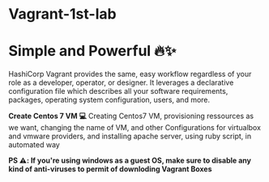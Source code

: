 # Vagrant-1st-lab 
# Simple and Powerful 🔥✨
HashiCorp Vagrant provides the same, easy workflow regardless of your role as a developer, operator, or designer. It leverages a declarative configuration file which describes all your software requirements, packages, operating system configuration, users, and more.

**Create Centos 7 VM 💻** 
Creating Centos7 VM, provisioning ressources as we want, changing the name of VM, and other Configurations for virtualbox and vmware providers, and installing apache server, using ruby script, in automated way

**PS ⚠️: If you're using windows as a guest OS, make sure to disable any kind of anti-viruses to permit of downloding Vagrant Boxes**
